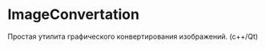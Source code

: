 ImageConvertation
=================

Простая утилита графического конвертирования изображений. (с++/Qt)
